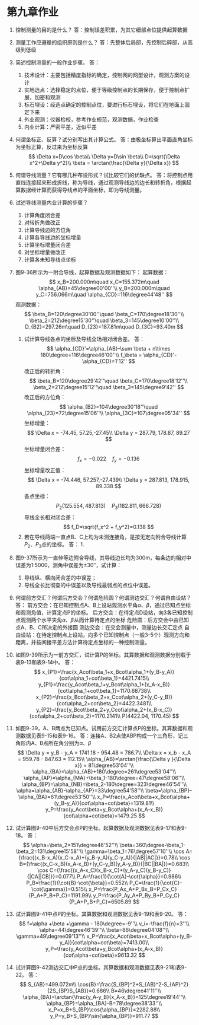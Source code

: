 # 第九章作业

1. 控制测量的目的是什么？
   答：控制误差积累，为其它细部点位提供起算数据

2. 测量工作应遵循的组织原则是什么？
   答：先整体后局部，先控制后碎部，从高级到低级

3. 简述控制测量的一般作业步骤。
   答：
   1. 技术设计：主要包括精度指标的确定，控制网的网型设计，观测方案的设计
   2. 实地选点：选择稳定的点位，便于等级控制点的长期保存，便于控制点扩展，加密和观测
   3. 标石埋设：经选点确定的控制点位，要进行标石埋设，将它们在地面上固定下来
   4. 外业观测：仪器检校，参考作业规范，观测数据，作业检查
   5. 内业计算：严密平差，近似平差

4. 何谓坐标正、反算？试分别写出其计算公式。
   答：由极坐标算出平面直角坐标为坐标正算，反过来为坐标反算
   $$
   \Delta x=D\cos \beta\\
   \Delta y=D\sin \beta\\
   D=\sqrt{\Delta x^2+\Delta y^2}\\
   \beta = \arctan(\frac{\Delta y}{\Delta x})
   $$

5. 何谓导线测量？它有哪几种布设形式？试比较它们的优缺点。
   答：将控制点用直线连接起来形成折线，称为导线，通过观测导线边的边长和转折角，根据起算数据经计算而获得导线点的平面坐标，即为导线测量。

6. 试述导线测量内业计算的步骤？
   1. 计算角度闭合差
   2. 对转折角做改正
   3. 计算导线边的方位角
   4. 计算各导线边的坐标增量
   5. 计算坐标增量闭合差
   6. 对坐标增量做改正
   7. 计算各未知导线点坐标

7. 图9-36所示为一附合导线，起算数据及观测数据如下：
   起算数据：
   $$
   x_B=200.000m\quad x_C=155.372m\quad \alpha_{AB}=45\degree00'00''\\
   y_B=200.000m\quad y_C=756.066m\quad \alpha_{CD}=116\degree44'48''
   $$
   观测数据：
   $$
   \beta_B=120\degree30'00''\quad \beta_C=170\degree18'30''\\
   \beta_2=212\degree15'30''\quad \beta_3=145\degree10'00''\\
   D_{B2}=297.26m\quad D_{23}=187.81m\quad D_{3C}=93.40m
   $$
    1. 试计算导线各点的坐标及导线全场相对闭合差。
      答：
      $$
      \alpha_{CD}'=\alpha_{AB}-\sum \beta + n\times 180\degree=116\degree46'00''\\
      f_\beta = \alpha_{CD}'-\alpha_{CD}=1'12''
      $$
      改正后的转折角：
      $$
      \beta_B=120\degree29'42''\quad \beta_C=170\degree18'12''\\
      \beta_2=212\degree15'12''\quad \beta_3=145\degree9'42''
      $$
      改正后的方位角：
      $$
      \alpha_{B2}=104\degree30'18''\quad \alpha_{23}=72\degree15'06''\\
      \alpha_{3C}=107\degree05'34''
      $$
      坐标增量：
      $$
      \Delta x = -74.45, 57.25,-27.45\\
      \Delta y = 287.79, 178.87, 89.27
      $$
      坐标增量闭合差：
      $$
      f_x=-0.022\quad f_y=-0.136
      $$
      坐标增量改正值：
      $$
      \Delta x = -74.446, 57.257,-27.439\\
      \Delta y = 287.813, 178.915, 89.338
      $$
      各点坐标：
      $$
      P_2(125.554, 487.813)\quad P_3(182.811, 666.728)
      $$
      导线全长相对闭合差：
      $$
      f_D=\sqrt{f_x^2 + f_y^2}=0.138
      $$
    2. 若在导线两端一直点B、C上均为未测连接角，是按无定向附合导线计算$P_2$、$P_3$点的坐标。
      答：
       1. 

8. 图9-37所示为一直伸等边附合导线，其导线边长均为300m，每条边的相对中误差为1:5000，测角中误差为$\pm30''$，试计算：
    1. 导线纵、横向闭合差的中误差；
    2. 导线全长比彻查的中误差以及导线最弱点的点位中误差。

9. 何谓前方交汇？何谓后方交会？何谓危险圆？何谓测边交汇？何谓自由设站？
    答：
    前方交会：在已知控制点A、B上设站观测水平角$\alpha$、$\beta$，通过已知点坐标和观测角值，计算定点P的坐标。
    后方交会：在待定点D设站，向3各已知控制点观测两个水平夹角$\alpha$、$\beta$从而计算待定点的坐标
    危险圆：后方交会中由已知点A、B、C所决定的外接圆
    测边交会：在交会测量中，测量边长交汇定点
    自由设站：在待定控制点上设站，向多个已知控制点（一般3-5个）观测方向和距离，并按间接平差方法计算待定点坐标的一种控制测量。

10. 如图9-39所示为一前方交汇，试计算P的坐标。其算数据和观测数据分别载于表9-13和表9-14中。
    答：
    $$
    x_{P1}=\frac{x_Acot\beta_1+x_Bcot\alpha_1+(y_B-y_A)}{cot\alpha_1+cot\beta_1}=4421.7415\\
    y_{P1}=\frac{y_Acot\beta_1+y_Bcot\alpha_1+(x_A-x_B)}{cot\alpha_1+cot\beta_1}=1170.68738\\
    x_{P2}=\frac{x_Bcot\beta_2+x_Ccot\alpha_2+(y_C-y_B)}{cot\alpha_2+cot\beta_2}=4422.3481\\
    y_{P2}=\frac{y_Bcot\beta_2+y_Ccot\alpha_2+(x_B-x_C)}{cot\alpha_2+cot\beta_2}=1170.2141\\
    P(4422.04, 1170.45)
    $$

11. 如图9-39，A、B两点为已知点。试用前方交汇计算点P的坐标。其算数据和观测数据见表9-15和表9-16。
    答：连接A、B2点使ABP构成一个三角形，记三角形内A、B点所在角分别为$\alpha$、$\beta$
    $$
    \Delta y = y_B - y_A = 1741.18 - 954.48 = 786.7\\
    \Delta x = x_b - x_A = 959.78 - 847.63 = 112.15\\
    \alpha_{AB}=\arctan{\frac{\Delta y }{\Delta x}} = 81\degree53'04''\\
    \alpha_{BA}=\alpha_{AB}+180\degree=261\degree53'04''\\
    \alpha_{AP}=\alpha_{MA}+\beta_1-180\degree=47\degree58'06''\\
    \alpha_{BP}=\alpha_{NB}=\beta_2-180\degree=323\degree46'54''\\
    \alpha=\alpha_{AB}-\alpha_{AP}=33\degree54'58''\\
    \beta=\alpha_{BP}-\alpha_{BA}=61\degree53'50''\\
    x_P=\frac{x_Acot\beta+x_Bcot\alpha+(y_B-y_A)}{cot\alpha+cot\beta}=1319.81\\
    y_P=\frac{y_Acot\beta+y_Bcot\alpha+(x_A-x_B)}{cot\alpha+cot\beta}=1479.25
    $$

12. 试计算图9-40中后方交会点P的坐标。起算数据及观测数据见表9-17和表9-18。
    答：
    $$
    \alpha=\beta_2=151\degree46'52''\\
    \beta=360\degree-\beta_1-\beta_2=131\degree15'58''\\
    \gamma=\beta_1=76\degree57'10''\\
    \cos A={\frac{(x_B-x_A)(x_C-x_A)+(y_B-y_A)(y_C-y_A)}{|AB||AC|}}=0.78\\
    \cos B={\frac{(x_C-x_B)(x_A-x_B)+(y_C-y_B)(y_A-y_B)}{|BC||BA|}}=0.683\\
    \cos C={\frac{(x_A-x_C)(x_B-x_C)+(y_A-y_C)(y_B-y_C)}{|CA||CB|}}=0.077\\
    P_A=\frac{1}{\cot{A}-\cot{\alpha}}=0.986\\
    P_B=\frac{1}{\cot{B}-\cot{\beta}}=0.552\\
    P_C=\frac{1}{\cot{C}-\cot{\gamma}}=0.515\\
    x_P=\frac{P_Ax_A+P_Bx_B+P_Cx_C}{P_A+P_B+P_C}=1191.99\\
    y_P=\frac{P_Ay_A+P_By_B+P_Cy_C}{P_A+P_B+P_C}=6505.89
    $$

13. 试计算图9-41中点P的坐标。其算数据和观测数据见表9-19和表9-20。
    答：
    $$
    f=\alpha +\beta +\gamma - 180\degree=-9''\\
    v_i=-\frac{f}{n}=3''\\
    \alpha=44\degree46'39''\\
    \beta=86\degree04'08''\\
    \gamma=49\degree09'13''\\
    x_P=\frac{x_Acot\beta+x_Bcot\alpha+(y_B-y_A)}{cot\alpha+cot\beta}=7413.00\\
    y_P=\frac{y_Acot\beta+y_Bcot\alpha+(x_A-x_B)}{cot\alpha+cot\beta}=9613.32
    $$

14. 试计算图9-42测边交汇中P点的坐标。其算数据和观测数据见表9-21和表9-22。
    答：
    $$
    S_{AB}=499.072m\\
    \cos{B}=\frac{S_{BP}^2+S_{AB}^2-S_{AP}^2}{2S_{BP}S_{AB}}=0.686\\
    B=46\degree41'11''\\
    \alpha_{BA}=\arctan{\frac{y_A-y_B}{x_A-x_B}}=125\degree19'44''\\
    \alpha_{BP}=\alpha_{BA}-B=78\degree38'33''\\
    x_P=x_B+S_{BP}\cos{\alpha_{BP}}=2282.88\\
    y_P=y_B+S_{BP}\sin{\alpha_{BP}}=911.77
    $$
